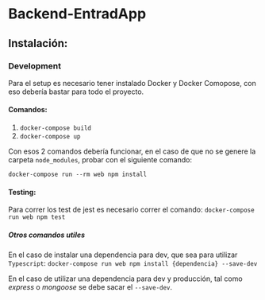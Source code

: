 # Backend-EntradApp

## Instalación:

### Development

Para el setup es necesario tener instalado Docker y Docker Comopose, con eso debería bastar para todo el proyecto.

#### Comandos:

1. `docker-compose build`
2. `docker-compose up`

Con esos 2 comandos debería funcionar, en el caso de que no se genere la carpeta `node_modules`, probar con el siguiente comando:

`docker-compose run --rm web npm install`

#### Testing:

Para correr los test de jest es necesario correr el comando:
`docker-compose run web npm test`

##### Otros comandos utiles

En el caso de instalar una dependencia para dev, que sea para utilizar `Typescript`:
`docker-compose run web npm install {dependencia} --save-dev`

En el caso de utilizar una dependencia para dev y producción, tal como _express_ o _mongoose_ se debe sacar el `--save-dev`.
